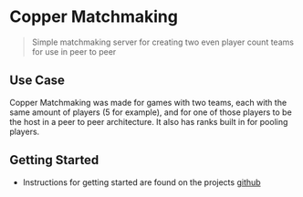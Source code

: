 # Copper Matchmaking

> Simple matchmaking server for creating two even player count teams for use in peer to peer

## Use Case

Copper Matchmaking was made for games with two teams, each with the same amount of players (5 for example), and for one
of those players to be the host in a peer to peer architecture. It also has ranks built in for pooling players.

## Getting Started
- Instructions for getting started are found on the projects [github](https://github.com/copperdevs/CopperMatchmaking)